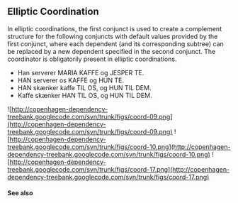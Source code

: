 ## Elliptic Coordination ##

In elliptic coordinations, the first conjunct is used to create a complement structure for the following conjuncts with default values provided by the first conjunct, where each dependent (and its corresponding subtree) can be replaced by a new dependent specified in the second conjunct. The coordinator is obligatorily present in elliptic coordinations.

  * Han serverer MARIA KAFFE og JESPER TE.
  * HAN serverer os KAFFE og HUN TE.
  * HAN skænker kaffe TIL OS, og HUN TIL DEM.
  * Kaffe skænker HAN TIL OS, og HUN TIL DEM.

![http://copenhagen-dependency-treebank.googlecode.com/svn/trunk/figs/coord-09.png](http://copenhagen-dependency-treebank.googlecode.com/svn/trunk/figs/coord-09.png) ![http://copenhagen-dependency-treebank.googlecode.com/svn/trunk/figs/coord-10.png](http://copenhagen-dependency-treebank.googlecode.com/svn/trunk/figs/coord-10.png) ![http://copenhagen-dependency-treebank.googlecode.com/svn/trunk/figs/coord-17.png](http://copenhagen-dependency-treebank.googlecode.com/svn/trunk/figs/coord-17.png)


#### See also ####


